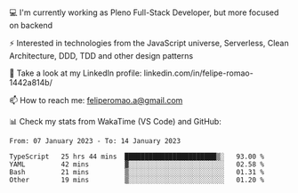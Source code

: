 💻 I'm currently working as Pleno Full-Stack Developer, but more focused on backend

⚡ Interested in technologies from the JavaScript universe, Serverless, Clean Architecture, DDD, TDD and other design patterns

👥 Take a look at my LinkedIn profile: linkedin.com/in/felipe-romao-1442a814b/

📫 How to reach me: feliperomao.a@gmail.com

📊 Check my stats from WakaTime (VS Code) and GitHub:

<!--START_SECTION:waka-->

```text
From: 07 January 2023 - To: 14 January 2023

TypeScript   25 hrs 44 mins  ███████████████████████▒░   93.00 %
YAML         42 mins         ▓░░░░░░░░░░░░░░░░░░░░░░░░   02.58 %
Bash         21 mins         ▒░░░░░░░░░░░░░░░░░░░░░░░░   01.31 %
Other        19 mins         ▒░░░░░░░░░░░░░░░░░░░░░░░░   01.20 %
```

<!--END_SECTION:waka-->
